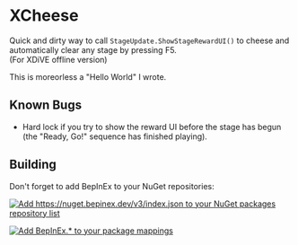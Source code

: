 # XCheese

Quick and dirty way to call `StageUpdate.ShowStageRewardUI()` to cheese and automatically clear any stage by pressing F5.  
(For XDiVE offline version)

This is moreorless a "Hello World" I wrote.

## Known Bugs

* Hard lock if you try to show the reward UI before the stage has begun (the "Ready, Go!" sequence has finished playing).

## Building

Don't forget to add BepInEx to your NuGet repositories:

[![Add https://nuget.bepinex.dev/v3/index.json to your NuGet packages repository list](https://i.imgur.com/THZuC8o.png)](https://i.imgur.com/THZuC8o.png)

[![Add BepInEx.* to your package mappings](https://i.imgur.com/RdfBOgT.png)](https://i.imgur.com/RdfBOgT.png)
